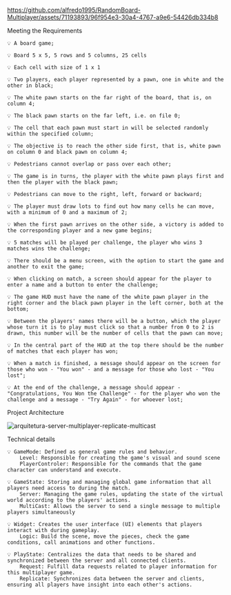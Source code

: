 


https://github.com/alfredo1995/RandomBoard-Multiplayer/assets/71193893/96f954e3-30a4-4767-a9e6-54426db334b8

Meeting the Requirements

    💡 A board game;

    💡 Board 5 x 5, 5 rows and 5 columns, 25 cells

    💡 Each cell with size of 1 x 1

    💡 Two players, each player represented by a pawn, one in white and the other in black;

    💡 The white pawn starts on the far right of the board, that is, on column 4;

    💡 The black pawn starts on the far left, i.e. on file 0;

    💡 The cell that each pawn must start in will be selected randomly within the specified column;

    💡 The objective is to reach the other side first, that is, white pawn on column 0 and black pawn on column 4;

    💡 Pedestrians cannot overlap or pass over each other;

    💡 The game is in turns, the player with the white pawn plays first and then the player with the black pawn;

    💡 Pedestrians can move to the right, left, forward or backward;

    💡 The player must draw lots to find out how many cells he can move, with a minimum of 0 and a maximum of 2;

    💡 When the first pawn arrives on the other side, a victory is added to the corresponding player and a new game begins;

    💡 5 matches will be played per challenge, the player who wins 3 matches wins the challenge;

    💡 There should be a menu screen, with the option to start the game and another to exit the game;

    💡 When clicking on match, a screen should appear for the player to enter a name and a button to enter the challenge;

    💡 The game HUD must have the name of the white pawn player in the right corner and the black pawn player in the left corner, both at the bottom;

    💡 Between the players' names there will be a button, which the player whose turn it is to play must click so that a number from 0 to 2 is drawn, this number will be the number of cells that the pawn can move;

    💡 In the central part of the HUD at the top there should be the number of matches that each player has won;

    💡 When a match is finished, a message should appear on the screen for those who won - "You won" - and a message for those who lost - "You lost";

    💡 At the end of the challenge, a message should appear - "Congratulations, You Won the Challenge" - for the player who won the challenge and a message - "Try Again" - for whoever lost;

Project Architecture

![arquitetura-server-multiplayer-replicate-multicast](https://github.com/alfredo1995/multiplayer-server-replicate-multicast/assets/71193893/14b2c63a-92ba-449a-8d85-00ba7ca5770f)

Technical details

    💡 GameMode: Defined as general game rules and behavior.
        Level: Responsible for creating the game's visual and sound scene
        PlayerControler: Responsible for the commands that the game character can understand and execute.

    💡 GameState: Storing and managing global game information that all players need access to during the match.
        Server: Managing the game rules, updating the state of the virtual world according to the players' actions.
        MultiCast: Allows the server to send a single message to multiple players simultaneously

    💡 Widget: Creates the user interface (UI) elements that players interact with during gameplay.
        Logic: Build the scene, move the pieces, check the game conditions, call animations and other functions.

    💡 PlayState: Centralizes the data that needs to be shared and synchronized between the server and all connected clients.
        Request: Fulfill data requests related to player information for this multiplayer game.
        Replicate: Synchronizes data between the server and clients, ensuring all players have insight into each other's actions.


